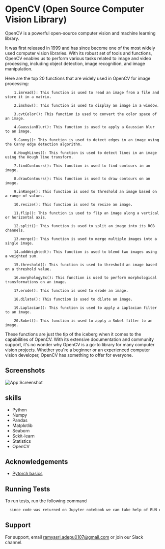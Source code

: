 
# OpenCV (Open Source Computer Vision Library) 

OpenCV is a powerful open-source computer vision and machine learning library. 

It was first released in 1999 and has since become one of the most widely used computer vision libraries. With its robust set of tools and functions, OpenCV enables us to perform various tasks related to image and video processing, including object detection, image recognition, and image manipulation.

Here are the top 20 functions that are widely used in OpenCV for image processing:

        1.imread(): This function is used to read an image from a file and store it in a matrix.
        
        2.imshow(): This function is used to display an image in a window.

        3.cvtColor(): This function is used to convert the color space of an image.

        4.GaussianBlur(): This function is used to apply a Gaussian blur to an image.

        5.Canny(): This function is used to detect edges in an image using the Canny edge detection algorithm.

        6.HoughLines(): This function is used to detect lines in an image using the Hough line transform.

        7.findContours(): This function is used to find contours in an image.

        8.drawContours(): This function is used to draw contours on an image.

        9.inRange(): This function is used to threshold an image based on a range of values.

        10.resize(): This function is used to resize an image.

        11.flip(): This function is used to flip an image along a vertical or horizontal axis.

        12.split(): This function is used to split an image into its RGB channels.

        13.merge(): This function is used to merge multiple images into a single image.

        14.addWeighted(): This function is used to blend two images using a weighted sum.

        15.threshold(): This function is used to threshold an image based on a threshold value.

        16.morphologyEx(): This function is used to perform morphological transformations on an image.

        17.erode(): This function is used to erode an image.

        18.dilate(): This function is used to dilate an image.

        19.Laplacian(): This function is used to apply a Laplacian filter to an image.

        20.Sobel(): This function is used to apply a Sobel filter to an image.

These functions are just the tip of the iceberg when it comes to the capabilities of OpenCV. With its extensive documentation and community support, it's no wonder why OpenCV is a go-to library for many computer vision projects. Whether you're a beginner or an experienced computer vision developer, OpenCV has something to offer for everyone.
## Screenshots

![App Screenshot](https://blog.i2s.fr/wp-content/uploads/2020/09/image-processing-1024x591.jpg)


## skills

- Python
- Numpy 
- Pandas 
- Matplotlib
- Seaborn 
- Sckit-learn 
- Statistics 
- OpenCV

## Acknowledgements



 - [Pytorch basics](https://opencv.org/)
 ## Running Tests




To run tests, run the following command

```bash
  since code was returned on Jupyter notebook we can take help of RUN option 
```

## Support

For support, email ramyasri.adepu0107@gmail.com or join our Slack channel.

